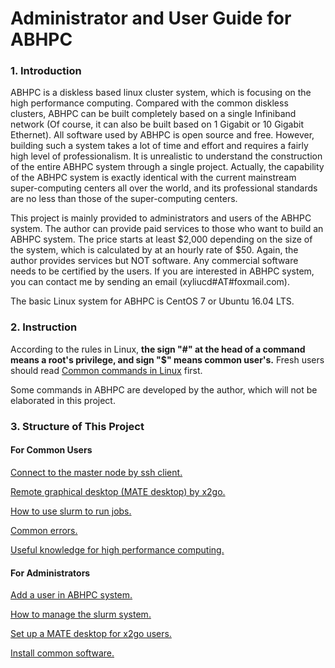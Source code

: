 # Administrator and User Guide for ABHPC

### 1. Introduction

ABHPC is a diskless based linux cluster system, which is focusing on the high performance computing. Compared with the common diskless clusters, ABHPC can be built completely based on a single Infiniband network (Of course, it can also be built based on 1 Gigabit or 10 Gigabit Ethernet). All software used by ABHPC is open source and free. However, building such a system takes a lot of time and effort and requires a fairly high level of professionalism. It is unrealistic to understand the construction of the entire ABHPC system through a single project. Actually, the capability of the ABHPC system is exactly identical with the current mainstream super-computing centers all over the world, and its professional standards are no less than those of the super-computing centers.

This project is mainly provided to administrators and users of the ABHPC system. The author can provide paid services to those who want to build an ABHPC system. The price starts at least $2,000 depending on the size of the system, which is calculated by at an hourly rate of $50. Again, the author provides services but NOT software. Any commercial software needs to be certified by the users. If you are interested in ABHPC system, you can contact me by sending an email (xyliucd#AT#foxmail.com).

The basic Linux system for ABHPC is CentOS 7 or Ubuntu 16.04 LTS.

### 2. Instruction

According to the rules in Linux, **the sign "#" at the head of a command means a root's privilege, and sign "$" means common user's.** Fresh users should read [Common commands in Linux](User/Linux_commands.md) first.

Some commands in ABHPC are developed by the author, which will not be elaborated in this project.

### 3. Structure of This Project

#### For Common Users

[Connect to the master node by ssh client.](User/ssh_client.md)

[Remote graphical desktop (MATE desktop) by x2go.](User/x2go.md)

[How to use slurm to run jobs.](User/slurm_user.md)

[Common errors.](User/errors.md)

[Useful knowledge for high performance computing.](User/knowledge.md)

#### For Administrators

[Add a user in ABHPC system.](Admin/add_user.md)

[How to manage the slurm system.](Admin/manage_slurm.md)

[Set up a MATE desktop for x2go users.](Admin/x2go_server.md)

[Install common software.](Install_software)
